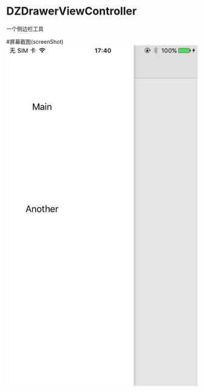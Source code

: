 # DZDrawerViewController

一个侧边栏工具

#屏幕截图(screenShot)
![example](https://github.com/izwz/DZDrawerViewController/blob/master/ScreenShot.png)
